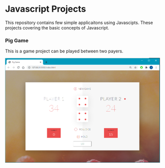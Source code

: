 # Javascript Projects
This repository contains few simple applicaitons using Javascipts. These projects covering the basic concepts of Javascript.

### Pig Game
This is a game project can be played between two payers.

![pig game](images/pig_game.png)
